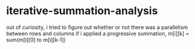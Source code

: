 # iterative-summation-analysis
out of curiosity, i tried to figure out whether or not there was a parallelism between rows and columns if i applied a progressive summation, m[i][k] = sum(m[i][0] to m[i][k-1])
